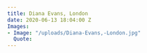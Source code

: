 ```yaml
---
title: Diana Evans, London
date: 2020-06-13 18:04:00 Z
Images:
- Image: "/uploads/Diana-Evans,-London.jpg"
  Quote: 
---
```


